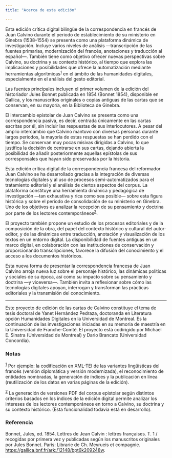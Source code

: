```yaml
---
title: "Acerca de esta edición"

---
```


Esta edición crítica digital bilingüe de la correspondencia en francés de Juan Calvino durante el periodo de establecimiento de su ministerio en Ginebra (1538–1554) se presenta como una plataforma dinámica de investigación. Incluye varios niveles de análisis —transcripción de las fuentes primarias, modernización del francés, anotaciones y traducción al español—. También tiene como objetivo ofrecer nuevas perspectivas sobre Calvino, su doctrina y su contexto histórico, al tiempo que explora las implicaciones y posibilidades que ofrece la automatización mediante herramientas algorítmicas<sup><a name="n1" href="#nota1">1</a></sup> en el ámbito de las humanidades digitales, especialmente en el análisis del gesto editorial.

Las fuentes principales incluyen el primer volumen de la edición del historiador Jules Bonnet publicada en 1854 (Bonnet 1854), disponible en Gallica, y los manuscritos originales o copias antiguas de las cartas que se conservan, en su mayoría, en la Biblioteca de Ginebra.

El intercambio epistolar de Juan Calvino se presenta como una correspondencia pasiva, es decir, centrada únicamente en las cartas escritas por él, sin incluir las respuestas de sus interlocutores. A pesar del amplio intercambio que Calvino mantuvo con diversas personas durante largos periodos, la mayoría de estas respuestas se han perdido con el tiempo. Se conservan muy pocas misivas dirigidas a Calvino, lo que justifica la decisión de centrarse en sus cartas, dejando abierta la posibilidad de añadir posteriormente aquellas epístolas de sus corresponsales que hayan sido preservadas por la historia.

Esta edición crítica digital de la correspondencia francesa del reformador Juan Calvino se ha desarrollado gracias a la integración de diversas tecnologías digitales y al uso de procesos semi-automatizados para el tratamiento editorial y el análisis de ciertos aspectos del corpus. La plataforma constituye una herramienta dinámica y pedagógica de investigación —tan exhaustiva y rica como sea posible— sobre esta figura histórica y sobre el periodo de consolidación de su ministerio en Ginebra. Uno de los objetivos es analizar la recepción de su pensamiento y doctrina por parte de los lectores contemporáneos<sup><a name="n2" href="#nota2">2</a></sup>.

El proyecto también propone un estudio de los procesos editoriales y de la composición de la obra, del papel del contexto histórico y cultural del autor-editor, y de las dinámicas entre traducción, anotación y visualización de los textos en un entorno digital. La disponibilidad de fuentes antiguas en un marco digital, en colaboración con las instituciones de conservación y proporcionando transcripciones, favorece la difusión del conocimiento y el acceso a los documentos históricos.

Esta nueva forma de presentar la correspondencia francesa de Juan Calvino arroja nueva luz sobre el personaje histórico, las dinámicas políticas y sociales de su época, así como su impacto sobre su pensamiento y doctrina —y viceversa—. También invita a reflexionar sobre cómo las tecnologías digitales apoyan, interrogan y transforman las prácticas editoriales y la transmisión del conocimiento.

----

Este proyecto de edición de las cartas de Calvino constituye el tema de tesis doctoral de Yanet Hernández Pedraza, doctoranda en Literatura opción Humanidades Digitales en la Universidad de Montreal. Es la continuación de las investigaciones iniciadas en su memoria de maestría en la Universidad de Franche-Comté. El proyecto está codirigido por Michael E. Sinatra (Universidad de Montreal) y Dario Brancato (Universidad Concordia).

### Notas
<p><sup><a name="nota1" href="#n1">1</a></sup> Por ejemplo: la codificación en XML-TEI de las variantes lingüísticas del francés (versión diplomática y versión modernizada), el reconocimiento de entidades nombradas, la generación de índices y la publicación en línea (reutilización de los datos en varias páginas de la edición).</p>

<p><sup><a name="nota2" href="#n2">2</a></sup> La generación de versiones PDF del corpus epistolar según distintos criterios basados en los índices de la edición digital permite analizar los intereses de los lectores contemporáneos en torno a Calvino, su doctrina y su contexto histórico. (Esta funcionalidad todavía está en desarrollo).</p>

### Referencia
Bonnet, Jules, ed. 1854. Lettres de Jean Calvin : lettres françaises. T. 1 / recogidas por primera vez y publicadas según los manuscritos originales por Jules Bonnet. París: Librarie de Ch. Meyrueis et compagnie. https://gallica.bnf.fr/ark:/12148/bpt6k209248w.
